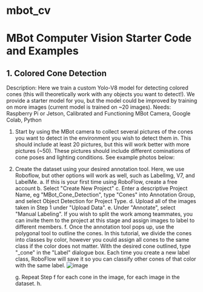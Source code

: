 # mbot_cv
MBot Computer Vision Starter Code and Examples
======
## 1. Colored Cone Detection
   Description: Here we train a custom Yolo-V8 model for detecting colored cones (this will theoretically work with any objects you want to detect!). We provide a starter model for you, but the model could be improved by training on more images (current model is trained on ~20 images).
   Needs: Raspberry Pi or Jetson, Calibrated and Functioning MBot Camera, Google Colab, Python

   1. Start by using the MBot camera to collect several pictures of the cones you want to detect in the environment you wish to detect them in. This should include at least 20 pictures, but this will work better with more pictures (~50). These pictures should include different cominations of cone poses and lighting conditions. See example photos below:
      <insert example pictures>
   2. Create the dataset using your desired annotation tool. Here, we use Roboflow, but other options will work as well, such as LabelImg, V7, and LabelMe.
      a. If this is your first time using RoboFlow, create a free account
      b. Select "Create New Project"
      c. Enter a descriptive Project Name, eg "MBot_Cone_Detection", type "Cones" into Annotation Group, and select Object Detection for Project Type.
      d. Upload all of the images taken in Step 1 under "Upload Data".
      e. Under "Annotate", select "Manual Labeling". If you wish to split the work among teammates, you can invite them to the project at this stage and assign images to label to different members.
      f. Once the annotation tool pops up, use the polygonal tool to outline the cones. In this tutorial, we divide the cones into classes by color, however you could assign all cones to the same class if the color does not matter. With the desired cone outlined, type "<color>_cone" in the "Label" dialogue box. Each time you create a new label class, RoboFlow will save it so you can classify other cones of that color with the same label.
      ![image](https://github.com/camharris99/mbot_cv/assets/122319358/e428483d-c5ca-4472-8494-da2458040325)

      g. Repeat Step f for each cone in the image, for each image in the dataset.
      h. 
   
